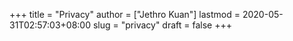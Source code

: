 +++
title = "Privacy"
author = ["Jethro Kuan"]
lastmod = 2020-05-31T02:57:03+08:00
slug = "privacy"
draft = false
+++
